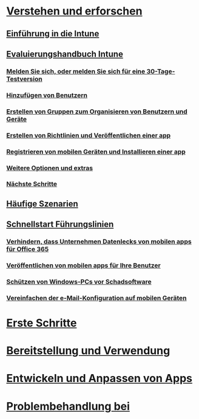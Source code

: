 # [Verstehen und erforschen](introduction-to-microsoft-intune.md)
## [Einführung in die Intune](introduction-to-microsoft-intune.md)
## [Evaluierungshandbuch Intune](get-started-with-a-30-day-trial-of-microsoft-intune.md)
### [Melden Sie sich, oder melden Sie sich für eine 30-Tage-Testversion](get-started-with-a-30-day-trial-of-microsoft-intune-step-1.md)
### [Hinzufügen von Benutzern](get-started-with-a-30-day-trial-of-microsoft-intune-step-2.md)
### [Erstellen von Gruppen zum Organisieren von Benutzern und Geräte](get-started-with-a-30-day-trial-of-microsoft-intune-step-3.md)
### [Erstellen von Richtlinien und Veröffentlichen einer app](get-started-with-a-30-day-trial-of-microsoft-intune-step-4.md)
### [Registrieren von mobilen Geräten und Installieren einer app](get-started-with-a-30-day-trial-of-microsoft-intune-step-5.md)
### [Weitere Optionen und extras](get-started-with-a-30-day-trial-of-microsoft-intune-step-6.md)
### [Nächste Schritte](get-started-with-a-30-day-trial-of-microsoft-intune-step-7.md)
## [Häufige Szenarien](common-ways-to-use-intune.md)
## [Schnellstart Führungslinien](prevent-company-data-leaks-from-Office-365-mobile-apps.md)
### [Verhindern, dass Unternehmen Datenlecks von mobilen apps für Office 365](prevent-company-data-leaks-from-Office-365-mobile-apps.md)
### [Veröffentlichen von mobilen apps für Ihre Benutzer](publish-mobile-apps-to-users.md)
### [Schützen von Windows-PCs vor Schadsoftware](protect-pcs-against-malware-threats.md)
### [Vereinfachen der e-Mail-Konfiguration auf mobilen Geräten](simplify-email-configuration-on-mobile-devices.md)

# [Erste Schritte](/intune/get-started/what-to-know-before-you-start-microsoft-intune)
<!-- # [Plan and Design](/intune/plan-design/ways-to-do-enterprise-mobility) -->
# [Bereitstellung und Verwendung](/intune/deploy-use/overview-of-device-and-app-lifecycles-in-microsoft-intune)
# [Entwickeln und Anpassen von Apps](/intune/develop/intune-app-sdk)
# [Problembehandlung bei](/intune/troubleshoot/general-troubleshooting-tips-for-microsoft-intune)
